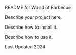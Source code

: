 README for World of Barbecue

Describe your project here.

Describe how to install it.

Describe how to use it.

Last Updated 2024
